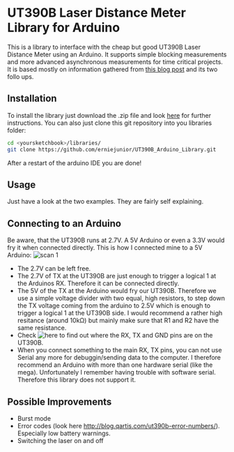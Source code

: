 UT390B Laser Distance Meter Library for Arduino
===============================================

This is a library to interface with the cheap but good UT390B Laser Distance Meter using an Arduino.
It supports simple blocking measurements and more advanced asynchronous measurements for time critical projects.
It is based mostly on information gathered from [this blog post](http://blog.qartis.com/arduino-laser-distance-meter/) and its two follo ups.

Installation
------------
To install the library just download the .zip file and look [here](http://arduino.cc/en/Guide/Libraries) for further instructions.
You can also just clone this git repository into you libraries folder:
```Bash
cd <yoursketchbook>/libraries/
git clone https://github.com/erniejunior/UT390B_Arduino_Library.git
```
After a restart of the arduino IDE you are done!

Usage
-----
Just have a look at the two examples. They are fairly self explaining.

Connecting to an Arduino
------------------------

Be aware, that the UT390B runs at 2.7V. A 5V Arduino or even a 3.3V would fry it when connected directly. This is how I connected mine to a 5V Arduino:
![scan 1](https://cloud.githubusercontent.com/assets/1250234/9354402/5a5db5d6-4670-11e5-9d61-9cdacc2f461e.jpeg)
* The 2.7V can be left free.
* The 2.7V of TX at the UT390B are just enough to trigger a logical 1 at the Arduinos RX. Therefore it can be connected directly.
* The 5V of the TX at the Arduino would fry our UT390B. Therefore we use a simple voltage divider with two equal, high resistors, to step down the TX voltage coming from the arduino to 2.5V which is enough to trigger a logical 1 at the UT390B side. I would recommend a rather high resitance (around 10kΩ) but mainly make sure that R1 and R2 have the same resistance.
* Check ![here](http://blog.qartis.com/arduino-laser-distance-meter/) to find out where the RX, TX and GND pins are on the UT390B.
* When you connect something to the main RX, TX pins, you can not use Serial any more for debuggin/sending data to the computer. I therefore recommend an Arduino with more than one hardware serial (like the mega). Unfortunately I remember having trouble with software serial. Therefore this library does not support it.

Possible Improvements
---------------------
* Burst mode
* Error codes (look here http://blog.qartis.com/ut390b-error-numbers/). Especially low battery warnings.
* Switching the laser on and off
